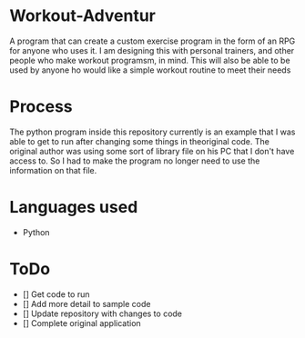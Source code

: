 # Workout-Adventur
A program that can create a custom exercise program in the form of an RPG for anyone who uses it. I am designing this with personal trainers, and other people who make workout programsm, in mind. This will also be able to be used by anyone ho would like a simple workout routine to meet their needs

# Process
The python program inside this repository currently is an example that I was able to get to run after changing some things in theoriginal code. The original author was using some sort of library file on his PC that I don't have access to. So I had to make the program no longer need to use the information on that file.


# Languages used
- Python

# ToDo
- [] Get code to run
- [] Add more detail to sample code
- [] Update repository with changes to code
- [] Complete original application
